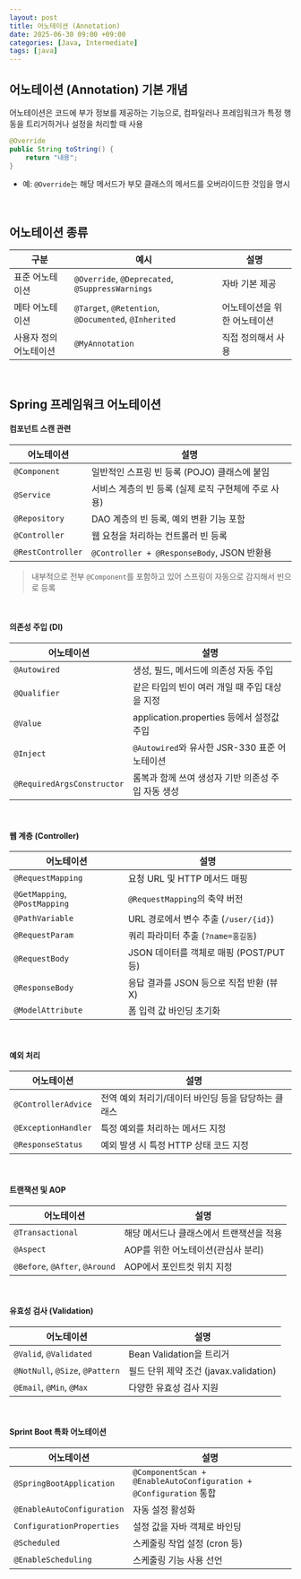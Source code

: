 ```yaml
---
layout: post
title: 어노테이션 (Annotation)
date: 2025-06-30 09:00 +09:00
categories: [Java, Intermediate]
tags: [java]
---
```


## 어노테이션 (Annotation) 기본 개념

어노테이션은 코드에 부가 정보를 제공하는 기능으로, 
컴파일러나 프레임워크가 특정 행동을 트리거하거나 설정을 처리할 때 사용

```java
@Override
public String toString() {
    return "내용";
}
```

- 예: `@Override`는 해당 메서드가 부모 클래스의 메서드를 오버라이드한 것임을 명시

<br>

## 어노테이션 종류

| 구분 | 예시 | 설명 |
|-|-|-|
| 표준 어노테이션 | `@Override`, `@Deprecated`, `@SuppressWarnings` | 자바 기본 제공 |
| 메타 어노테이션 | `@Target`, `@Retention`, `@Documented`, `@Inherited` | 어노테이션을 위한 어노테이션 |
| 사용자 정의 어노테이션 | `@MyAnnotation` | 직접 정의해서 사용 |


<br>

## Spring 프레임워크 어노테이션

#### 컴포넌트 스캔 관련

| 어노테이션 | 설명 |
|-|-|
| `@Component` | 일반적인 스프링 빈 등록 (POJO) 클래스에 붙임 |
| `@Service` | 서비스 계층의 빈 등록 (실제 로직 구현체에 주로 사용) |
| `@Repository` | DAO 계층의 빈 등록, 예외 변환 기능 포함 |
| `@Controller` |  웹 요청을 처리하는 컨트롤러 빈 등록 | 
| `@RestController` | `@Controller + @ResponseBody`, JSON 반환용 |

> 내부적으로 전부 `@Component`를 포함하고 있어 스프링이 자동으로 감지해서 빈으로 등록

<br>

#### 의존성 주입 (DI)

| 어노테이션 | 설명 |
|-|-|
| `@Autowired` | 생성, 필드, 메서드에 의존성 자동 주입 |
| `@Qualifier` | 같은 타입의 빈이 여러 개일 때 주입 대상을 지정 |
| `@Value` | application.properties 등에서 설정값 주입 |
| `@Inject` | `@Autowired`와 유사한 JSR-330 표준 어노테이션 |
| `@RequiredArgsConstructor` | 롬복과 함께 쓰여 생성자 기반 의존성 주입 자동 생성 | 


<br>

#### 웹 계층 (Controller)

| 어노테이션 | 설명 |
|-|-|
| `@RequestMapping` | 요청 URL 및 HTTP 메서드 매핑 |
| `@GetMapping`, `@PostMapping` | `@RequestMapping`의 축약 버전 |
| `@PathVariable` | URL 경로에서 변수 추출 (`/user/{id}`) |
| `@RequestParam` | 쿼리 파라미터 추출 (`?name=홍길동`) |
| `@RequestBody` | JSON 데이터를 객체로 매핑 (POST/PUT 등) |
| `@ResponseBody` | 응답 결과를 JSON 등으로 직접 반환 (뷰X) |
| `@ModelAttribute` | 폼 입력 값 바인딩 초기화 |

<br>

#### 예외 처리

| 어노테이션 | 설명 | 
|-|-|
| `@ControllerAdvice` | 전역 예외 처리기/데이터 바인딩 등을 담당하는 클래스 |
| `@ExceptionHandler` | 특정 예외를 처리하는 메서드 지정 |
| `@ResponseStatus` | 예외 발생 시 특정 HTTP 상태 코드 지정 |

<br>

#### 트랜잭션 및 AOP

| 어노테이션 | 설명 |
|-|-|
| `@Transactional` | 해당 메서드나 클래스에서 트랜잭션을 적용  |
| `@Aspect` | AOP를 위한 어노테이션(관심사 분리) |
| `@Before`, `@After`, `@Around` | AOP에서 포인트컷 위치 지정 |

<br>

#### 유효성 검사 (Validation)

| 어노테이션 | 설명 | 
|-|-|
| `@Valid`, `@Validated` | Bean Validation을 트리거 |
| `@NotNull`, `@Size`, `@Pattern` | 필드 단위 제약 조건 (javax.validation)
| `@Email`, `@Min`, `@Max` | 다양한 유효성 검사 지원 |

<br>

#### Sprint Boot 특화 어노테이션

| 어노테이션 | 설명 |
|-|-|
| `@SpringBootApplication` | `@ComponentScan + @EnableAutoConfiguration + @Configuration` 통합 |
| `@EnableAutoConfiguration` | 자동 설정 활성화 |
| `ConfigurationProperties` | 설정 값을 자바 객체로 바인딩 |
| `@Scheduled` | 스케줄링 작업 설정 (cron 등) |
| `@EnableScheduling` | 스케줄링 기능 사용 선언 |


<br>

##